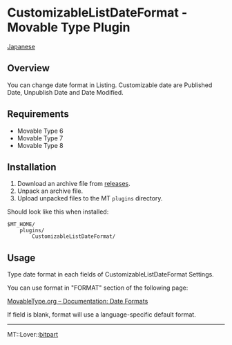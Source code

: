CustomizableListDateFormat - Movable Type Plugin
=================

[Japanese](README.ja.md)

## Overview

You can change date format in Listing. Customizable date are Published Date, Unpublish Date and Date Modified.

## Requirements

* Movable Type 6
* Movable Type 7
* Movable Type 8

## Installation

1. Download an archive file from [releases](https://github.com/bit-part/mt-plugin-CustomizableListDateFormat/releases).
1. Unpack an archive file.
1. Upload unpacked files to the MT `plugins` directory.

Should look like this when installed:

    $MT_HOME/
        plugins/
            CustomizableListDateFormat/

## Usage

Type date format in each fields of CustomizableListDateFormat Settings.

You can use format in "FORMAT" section of the following page:

[MovableType.org – Documentation: Date Formats](https://movabletype.org/documentation/appendices/date-formats.html)

If field is blank, format will use a language-specific default format.

---

MT::Lover::[bitpart](http://bit-part.net/)
